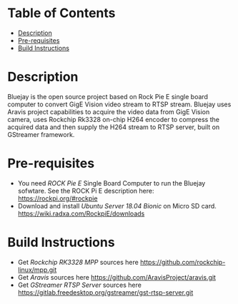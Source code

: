 # Table of Contents

<!-- TOC -->

- [Description](#Descr)
- [Pre-requisites](#Pre-req)
- [Build Instructions](#build-inst)

<!-- /TOC -->


# Description
Bluejay is the open source project based on Rock Pie E single board computer to convert GigE Vision video stream  to RTSP stream.
Bluejay uses Aravis project capabilities to acquire the video data from GigE Vision camera, uses Rockchip Rk3328 on-chip H264 encoder to compress the acquired data and then supply the H264 stream to RTSP server, built on GStreamer framework.

# Pre-requisites
* You need *ROCK Pie E* Single Board Computer to run the Bluejay sofwtare. See the ROCK Pi E description here: https://rockpi.org/#rockpie
* Download and install *Ubuntu Server 18.04 Bionic* on Micro SD card. https://wiki.radxa.com/RockpiE/downloads

# Build Instructions
* Get *Rockchip RK3328 MPP* sources here https://github.com/rockchip-linux/mpp.git
* Get *Aravis* sources here https://github.com/AravisProject/aravis.git
* Get *GStreamer RTSP Server* sources here https://gitlab.freedesktop.org/gstreamer/gst-rtsp-server.git



